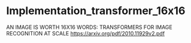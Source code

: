 # Implementation_transformer_16x16
AN IMAGE IS WORTH 16X16 WORDS: TRANSFORMERS FOR IMAGE RECOGNITION AT SCALE https://arxiv.org/pdf/2010.11929v2.pdf
